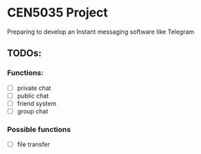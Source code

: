 # CEN5035 Project

Preparing to develop an Instant messaging software like Telegram

## TODOs:

### Functions:

 - [ ] private chat
 - [ ] public chat
 - [ ] friend system
 - [ ] group chat

### Possible functions

- [ ] file transfer

